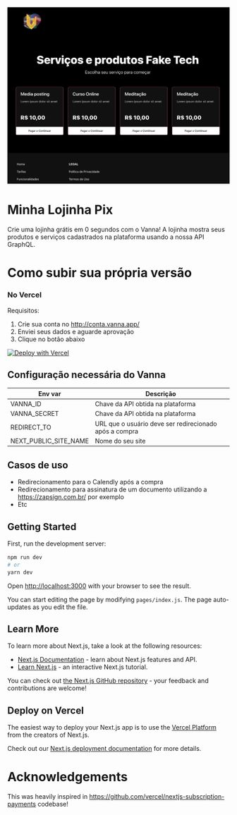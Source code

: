 <p align="center">
  <img src="./screenshot.png" /> 
  <br />
</p>

# Minha Lojinha Pix

Crie uma lojinha grátis em 0 segundos com o Vanna!
A lojinha mostra seus produtos e serviços cadastrados na plataforma usando a nossa API GraphQL.

# Como subir sua própria versão

### No Vercel

Requisitos:
1. Crie sua conta no http://conta.vanna.app/
1. Enviei seus dados e aguarde aprovação
1. Clique no botão abaixo

[![Deploy with Vercel](https://vercel.com/button)](https://vercel.com/new/clone?repository-url=https%3A%2F%2Fgithub.com%2FAstrocoders%2Fminha-lojinha-pix&env=VANNA_API,VANNA_SECRET,NEXT_PUBLIC_SITE_NAME)


## Configuração necessária do Vanna

| Env var | Descrição |
| ------- | ------- |
| VANNA_ID | Chave da API obtida na plataforma |
| VANNA_SECRET | Chave da API obtida na plataforma |
| REDIRECT_TO | URL que o usuário deve ser redirecionado após a compra |
| NEXT_PUBLIC_SITE_NAME | Nome do seu site |

## Casos de uso

- Redirecionamento para o Calendly após a compra
- Redirecionamento para assinatura de um documento utilizando a https://zapsign.com.br/ por exemplo
- Etc

## Getting Started

First, run the development server:

```bash
npm run dev
# or
yarn dev
```

Open [http://localhost:3000](http://localhost:3000) with your browser to see the result.

You can start editing the page by modifying `pages/index.js`. The page auto-updates as you edit the file.

## Learn More

To learn more about Next.js, take a look at the following resources:

- [Next.js Documentation](https://nextjs.org/docs) - learn about Next.js features and API.
- [Learn Next.js](https://nextjs.org/learn) - an interactive Next.js tutorial.

You can check out [the Next.js GitHub repository](https://github.com/vercel/next.js/) - your feedback and contributions are welcome!

## Deploy on Vercel

The easiest way to deploy your Next.js app is to use the [Vercel Platform](https://vercel.com/import?utm_medium=default-template&filter=next.js&utm_source=create-next-app&utm_campaign=create-next-app-readme) from the creators of Next.js.

Check out our [Next.js deployment documentation](https://nextjs.org/docs/deployment) for more details.

# Acknowledgements

This was heavily inspired in https://github.com/vercel/nextjs-subscription-payments codebase!
